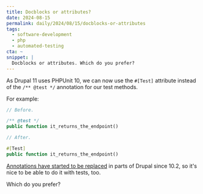 ```yaml
---
title: Docblocks or attributes?
date: 2024-08-15
permalink: daily/2024/08/15/docblocks-or-attributes
tags:
  - software-development
  - php
  - automated-testing
cta: ~
snippet: |
  Docblocks or attributes. Which do you prefer?
---
```


As Drupal 11 uses PHPUnit 10, we can now use the `#[Test]` attribute instead of the `/** @test */` annotation for our test methods.

For example:

```php
// Before.

/** @test */
public function it_returns_the_endpoint()

// After.

#[Test]
public function it_returns_the_endpoint()
```

[Annotations have started to be replaced][0] in parts of Drupal since 10.2, so it's nice to be able to do it with tests, too.

Which do you prefer?

[0]: {{site.url}}/daily/2024/04/04/php-attributes--coming-soon-to-a-drupal-version-near-you
